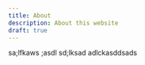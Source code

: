 ```yaml
---
title: About
description: About this website
draft: true
---
```

sa;lfkaws
;asdl
sd;lksad
adlckasddsads
